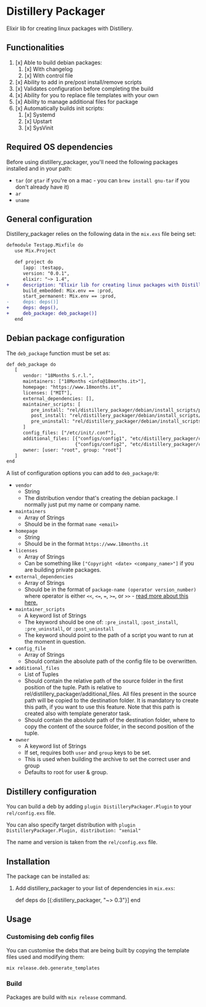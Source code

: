 # Distillery Packager

Elixir lib for creating linux packages with Distillery.

## Functionalities

 1. [x] Able to build debian packages:
     1. [x] With changelog
     2. [x] With control file
 2. [x] Ability to add in pre/post install/remove scripts
 3. [x] Validates configuration before completing the build
 4. [x] Ability for you to replace file templates with your own
 5. [x] Ability to manage additional files for package
 6. [x] Automatically builds init scripts:
     1. [x] Systemd
     2. [x] Upstart
     3. [x] SysVinit

## Required OS dependencies

Before using distillery_packager, you'll need the following packages installed and in your path:

 - `tar` (or `gtar` if you're on a mac - you can `brew install gnu-tar` if you don't already have it)
 - `ar`
 - `uname`

## General configuration

Distillery_packager relies on the following data in the `mix.exs` file being set:

```diff
defmodule Testapp.Mixfile do
   use Mix.Project

   def project do
      [app: :testapp,
      version: "0.0.1",
      elixir: "~> 1.4",
+     description: "Elixir lib for creating linux packages with Distillery",
      build_embedded: Mix.env == :prod,
      start_permanent: Mix.env == :prod,
-     deps: deps()]
+     deps: deps(),
+     deb_package: deb_package()]
   end
```

## Debian package configuration

The `deb_package` function must be set as:

```diff
def deb_package do
   [
      vendor: "18Months S.r.l.",
      maintainers: ["18Months <info@18months.it>"],
      homepage: "https://www.18months.it",
      licenses: ["MIT"],
      external_dependencies: [],
      maintainer_scripts: [
         pre_install: "rel/distillery_packager/debian/install_scripts/pre_install.sh",
         post_install: "rel/distillery_packager/debian/install_scripts/post_install.sh",
         pre_uninstall: "rel/distillery_packager/debian/install_scripts/pre_uninstall.sh"
      ]
      config_files: ["/etc/init/.conf"],
      additional_files: [{"configs/config1", "etc/distillery_packager/config/"},
                         {"configs/config2", "etc/distillery_packager/config/"}]
      owner: [user: "root", group: "root"]
   ]
end
```

A list of configuration options you can add to `deb_package/0`:

 - `vendor`
   - String
   - The distribution vendor that's creating the debian package. I normally just put my name or company name.
 - `maintainers`
   - Array of Strings
   - Should be in the format `name <email>`
 - `homepage`
   - String
   - Should be in the format `https://www.18months.it`
 - `licenses`
   - Array of Strings
   - Can be something like `["Copyright <date> <company_name>"]` if you are building private packages.
 - `external_dependencies`
   - Array of Strings
   - Should be in the format of `package-name (operator version_number)` where operator is either `<<`, `<=`, `=`, `>=`, or `>>` - [read more about this here.][1]
 - `maintainer_scripts`
   - A keyword list of Strings
   - The keyword should be one of: `:pre_install`, `:post_install`, `:pre_uninstall`, or `:post_uninstall`
   - The keyword should point to the path of a script you want to run at the moment in question.
 - `config_file`
   - Array of Strings
   - Should contain the absolute path of the config file to be overwritten.
 - `additional_files`
   - List of Tuples
   - Should contain the relative path of the source folder in the first position of the tuple. Path is relative to rel/distillery_packager/additional_files.
     All files present in the source path will be copied to the destination folder.
     It is mandatory to create this path, if you want to use this feature. Note that this path is created also with template generator task.
   - Should contain the absolute path of the destination folder, where to copy the content of the source folder, in the second position of the tuple.
 - `owner`
   - A keyword list of Strings
   - If set, requires both `user` and `group` keys to be set.
   - This is used when building the archive to set the correct user and group
   - Defaults to root for user & group.

## Distillery configuration

You can build a deb by adding `plugin DistilleryPackager.Plugin` to your `rel/config.exs` file.

You can also specify target distribution with `plugin DistilleryPackager.Plugin, distribution: "xenial"`

The name and version is taken from the `rel/config.exs` file.

## Installation

The package can be installed as:

  1. Add distillery_packager to your list of dependencies in `mix.exs`:

        def deps do
          [{:distillery_packager, "~> 0.3"}]
        end

## Usage

### Customising deb config files

You can customise the debs that are being built by copying the template files used and modifying them:

```bash
mix release.deb.generate_templates
```

### Build

Packages are build with `mix release` command.


[1]:https://www.debian.org/doc/manuals/maint-guide/dreq.en.html#control

